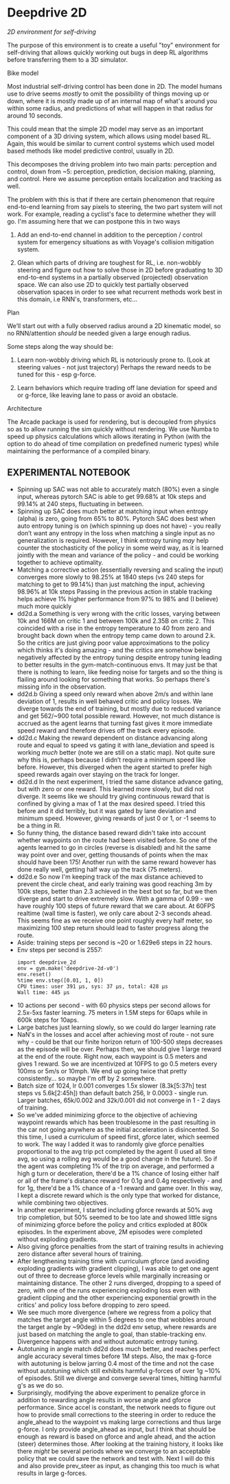 # Deepdrive 2D

_2D environment for self-driving_

The purpose of this environment is to create a useful "toy" environment for
self-driving that allows quickly working out bugs in deep RL algorithms before
transferring them to a 3D simulator. 

Bike model

Most industrial self-driving control has been done in 2D. 
The model humans use to drive seems _mostly_ to omit the possibility
of things moving up or down, where it is mostly 
made up of an internal map of what's around you within some radius, 
and predictions of what will happen in that
radius for around 10 seconds.

This could mean that the simple 2D model may serve as an important component
of a 3D driving system, which allows using model based RL. Again, this would
be similar to current control systems which used model based methods like
model predictive control, usually in 2D.

This decomposes the driving problem into two main parts: perception and control, 
down from ~5: perception, prediction, decision making, planning, and control.
Here we assume perception entails localization and tracking as well.

The problem with this is that if there are certain phenomenon that require 
end-to-end learning from say pixels to steering, the two part system will
not work. For example, reading a cyclist's face to determine whether they will
 go. I'm assuming here that we can postpone this in two ways

1. Add an end-to-end channel in addition to the perception / control system
for emergency situations as with Voyage's collision mitigation system.

2. Glean which parts of driving are toughest for RL, i.e. non-wobbly steering
and figure out how to solve those in 2D before graduating to 3D end-to-end
systems in a partially observed (projected) observation space. We can also use
2D to quickly test partially observed observation spaces in order to see
what recurrent methods work best in this domain, i.e RNN's, transformers, etc... 


Plan

We’ll start out with a fully observed radius around a 2D kinematic model,
so no RNN/attention *should* be needed given a large enough radius. 

Some steps along the way should be:

1. Learn non-wobbly driving which RL is notoriously prone to. 
(Look at steering values - not just trajectory) 
Perhaps the reward needs to be tuned for this - esp g-force.

2. Learn behaviors which require trading off lane deviation for speed and or 
g-force, like leaving lane to pass or avoid an obstacle. 


Architecture

The Arcade package is used for rendering, but is decoupled from physics so as
to allow running the sim quickly without rendering. We use Numba to speed
up physics calculations which allows iterating in Python (with the option
to do ahead of time compilation on predefined numeric types) while maintaining
the performance of a compiled binary. 

## EXPERIMENTAL NOTEBOOK
* Spinning up SAC was not able to accurately match (80%) even a single input, whereas pytorch SAC is able to get 99.68% at 10k steps and 99.14% at 240 steps, fluctuating in between.
* Spinning up SAC does much better at matching input when entropy (alpha) is zero, going from 65% to 80%.
Pytorch SAC does best when auto entropy tuning is on (which spinning up does not have) - you really don’t want any entropy in the loss when matching a single input as no generalization is required. However, I think entropy tuning *may* help counter the stochasticity of the policy in some weird way, as it is learned jointly with the mean and variance of the policy - and could be working together to achieve optimality.
* Matching a corrective action (essentially reversing and scaling the input) converges more slowly to 98.25% at 1840 steps (vs 240 steps for matching to get to 99.14%) than just matching the input, achieving 98.96% at 10k steps
Passing in the previous action in stable tracking helps achieve 1% higher performance from 97% to 98% and (I believe) much more quickly
* dd2d.a Something is very wrong with the critic losses, varying between 10k and 166M on critic 1 and between 100k and 2.35B on critic 2.  This coincided with a rise in the entropy temperature to 40 from zero and brought back down when the entropy temp came down to around 2.k. So the critics are just giving poor value approximations to the policy which thinks it's doing amazing - and the critics are somehow being negatively affected by the entropy tuning despite entropy tuning leading to better results in the gym-match-continuous envs. It may just be that there is nothing to learn, like feeding noise for targets and so the thing is flailing around looking for something that works. So perhaps there's missing info in the observation.
* dd2d.b Giving a speed only reward when above 2m/s and within lane deviation of 1, results in well behaved critic and policy losses. We diverge towards the end of training, but mostly due to reduced variance and get 562/~900 total possible reward. However, not much distance is accrued as the agent learns that turning fast gives it more immediate speed reward and therefore drives off the track every episode.
* dd2d.c Making the reward dependent on distance advancing along route and equal to speed vs gating it with lane_deviation and speed is working *much* better (note we are still on a static map). Not quite sure why this is, perhaps because I didn’t require a minimum speed like before. However, this diverged when the agent started to prefer high speed rewards again over staying on the track for longer.
* dd2d.d In the next experiment, I tried the same distance advance gating, but with zero or one reward. This learned more slowly, but did not diverge. It seems like we should try giving continuous reward that is confined by giving a max of 1 at the max desired speed. I tried this before and it did terribly, but it was gated by lane deviation and minimum speed. However, giving rewards of just 0 or 1, or -1 seems to be a thing in Rl.
* So funny thing, the distance based reward didn't take into account whether waypoints on the route had been visited before. So one of the agents learned to go in circles (reverse is disabled) and hit the same way point over and over, getting thousands of points when the max should have been 175! Another run with the same reward however has done really well, getting half way up the track (75 meters).
* dd2d.e So now I'm keeping track of the max distance achieved to prevent the circle cheat, and early training was good reaching 3m by 100k steps, better than 2.3 achieved in the best bot so far, but we then diverge and start to drive extremely slow. With a gamma of 0.99 - we have roughly 100 steps of future reward that we care about. At 60FPS realtime (wall time is faster), we only care about 2-3 seconds ahead. This seems fine as we receive one point roughly every half meter, so maximizing 100 step return should lead to faster progress along the route.
* Aside: training steps per second is ~20 or 1.629e6 steps in 22 hours.
* Env steps per second is 2557: 
    ```
    import deepdrive_2d
    env = gym.make('deepdrive-2d-v0')
    env.reset()
    %time env.step([0.01, 1, 0])
    CPU times: user 391 µs, sys: 37 µs, total: 428 µs
    Wall time: 445 µs
    ```
* 10 actions per second - with 60 physics steps per second allows for 2.5x-5xs faster learning. 75 meters in 1.5M steps for 60aps while in 600k steps for 10aps.
* Large batches just learning slowly, so we could do larger learning rate
* NaN's in the losses and accel after achieving most of route - not sure why - could be that our finite horizon return of 100-500 steps decreases as the episode will be over. Perhaps then, we should give 1 large reward at the end of the route. Right now, each waypoint is 0.5 meters and gives 1 reward. So we are incentivized at 10FPS to go 0.5 meters every 100ms or 5m/s or 10mph. We end up going twice that pretty consistently... so maybe I'm off by 2 somewhere. 
* Batch size of 1024, lr 0.001 converges 1.5x slower (8.3k[5:37h] test steps vs 5.6k[2:45h]) than default batch 256, lr 0.0003 - single run. Larger batches, 65k/0.002 and 32k/0.001 did not converge in 1 - 2 days of training.
* So we've added minimizing gforce to the objective of achieving waypoint rewards which has been troublesome in the past resulting in the car not going anywhere as the initial acceleration is disincented. So this time, I used a curriculum of speed first, gforce later, which seemed to work. The way I added it was to randomly give gforce penalties proportional to the avg trip pct completed by the agent (I used all time avg, so using a rolling avg would be a good change in the future). So if the agent was completing 1% of the trip on average, and performed a high g turn or deceleration, there'd be a 1% chance of losing either half or all of the frame's distance reward for 0.1g and 0.4g respectively - and for 1g, there'd be a 1% chance of a -1 reward and game over. In this way, I kept a discrete reward which is the only type that worked for distance, while combining two objectives.
* In another experiment, I started including gforce rewards at 50% avg trip completion, but 50% seemed to be too late and showed little signs of minimizing gforce before the policy and critics exploded at 800k episodes. In the experiment above, 2M episodes were completed without exploding gradients.
* Also giving gforce penalties from the start of training results in achieving zero distance after several hours of training.
* After lengthening training time with curriculum gforce (and avoiding exploding gradients with gradient clipping), I was able to get one agent out of three to decrease gforce levels while marginally increasing or maintaining distance. The other 2 runs diverged, dropping to a speed of zero, with one of the runs experiencing exploding loss even with gradient clipping and the other experiencing exponential growth in the critics' and policy loss before dropping to zero speed.
* We see much more divergence (where we regress from a policy that matches the target angle within 5 degrees to one that wobbles around the target angle by ~90deg) in the dd2d env setup, where rewards are just based on matching the angle to goal, than stable-tracking env. Divergence happens with and without automatic entropy tuning.
* Autotuning in angle match dd2d does much better, and reaches perfect angle accuracy several times before 1M steps. Also, the max g-force with autotuning is below jarring 0.4 most of the time and not the case without autotuning which still exhibits harmful g-forces of over 1g ~10% of episodes. Still we diverge and converge several times, hitting harmful g's as we do so.
* Surprisingly, modifying the above experiment to penalize gforce in addition to rewarding angle results in worse angle and gforce performance. Since accel is constant, the network needs to figure out how to provide small corrections to the steering in order to reduce the angle_ahead to the waypoint vs making large corrections and thus large g-force. I only provide angle_ahead as input, but I think that should be enough as reward is based on gforce and angle ahead, and the action (steer) determines those. After looking at the training history, it looks like there *might* be several periods where we converge to an acceptable policy that we could save the network and test with. Next I will do this and also provide prev_steer as input, as changing this too much is what results in large g-forces.

